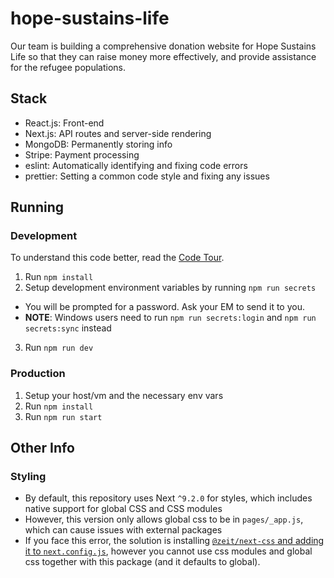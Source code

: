 # hope-sustains-life
Our team is building a comprehensive donation website for Hope Sustains Life so that they can raise money more effectively, and provide assistance for the refugee populations. 

## Stack
* React.js: Front-end
* Next.js: API routes and server-side rendering
* MongoDB: Permanently storing info
* Stripe: Payment processing
* eslint: Automatically identifying and fixing code errors
* prettier: Setting a common code style and fixing any issues

## Running

### Development
To understand this code better, read the [Code Tour](/CODETOUR.md).
1. Run `npm install`
2. Setup development environment variables by running `npm run secrets`
  - You will be prompted for a password. Ask your EM to send it to you.
  - **NOTE**: Windows users need to run `npm run secrets:login` and `npm run secrets:sync` instead
3. Run `npm run dev`

### Production
1. Setup your host/vm and the necessary env vars
2. Run `npm install`
3. Run `npm run start`

## Other Info

### Styling
- By default, this repository uses Next `^9.2.0` for styles, which includes native support for global CSS and CSS modules
- However, this version only allows global css to be in `pages/_app.js`, which can cause issues with external packages
- If you face this error, the solution is installing [`@zeit/next-css` and adding it to `next.config.js`](https://github.com/zeit/next-plugins/tree/master/packages/next-css), however you cannot use css modules and global css together with this package (and it defaults to global).